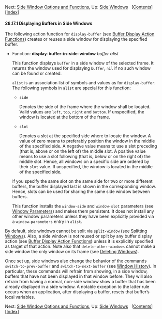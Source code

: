 <!-- This is the GNU Emacs Lisp Reference Manual
corresponding to Emacs version 27.2.

Copyright (C) 1990-1996, 1998-2021 Free Software Foundation,
Inc.

Permission is granted to copy, distribute and/or modify this document
under the terms of the GNU Free Documentation License, Version 1.3 or
any later version published by the Free Software Foundation; with the
Invariant Sections being "GNU General Public License," with the
Front-Cover Texts being "A GNU Manual," and with the Back-Cover
Texts as in (a) below.  A copy of the license is included in the
section entitled "GNU Free Documentation License."

(a) The FSF's Back-Cover Text is: "You have the freedom to copy and
modify this GNU manual.  Buying copies from the FSF supports it in
developing GNU and promoting software freedom." -->

<!-- Created by GNU Texinfo 6.7, http://www.gnu.org/software/texinfo/ -->

Next: [Side Window Options and Functions](Side-Window-Options-and-Functions.html), Up: [Side Windows](Side-Windows.html)   \[[Contents](index.html#SEC_Contents "Table of contents")]\[[Index](Index.html "Index")]

#### 28.17.1 Displaying Buffers in Side Windows

The following action function for `display-buffer` (see [Buffer Display Action Functions](Buffer-Display-Action-Functions.html)) creates or reuses a side window for displaying the specified buffer.

*   Function: **display-buffer-in-side-window** *buffer alist*

    This function displays `buffer` in a side window of the selected frame. It returns the window used for displaying `buffer`, `nil` if no such window can be found or created.

    `alist` is an association list of symbols and values as for `display-buffer`. The following symbols in `alist` are special for this function:

    *   `side`

        Denotes the side of the frame where the window shall be located. Valid values are `left`, `top`, `right` and `bottom`. If unspecified, the window is located at the bottom of the frame.

    *   `slot`

        Denotes a slot at the specified side where to locate the window. A value of zero means to preferably position the window in the middle of the specified side. A negative value means to use a slot preceding (that is, above or on the left of) the middle slot. A positive value means to use a slot following (that is, below or on the right of) the middle slot. Hence, all windows on a specific side are ordered by their `slot` value. If unspecified, the window is located in the middle of the specified side.

    If you specify the same slot on the same side for two or more different buffers, the buffer displayed last is shown in the corresponding window. Hence, slots can be used for sharing the same side window between buffers.

    This function installs the `window-side` and `window-slot` parameters (see [Window Parameters](Window-Parameters.html)) and makes them persistent. It does not install any other window parameters unless they have been explicitly provided via a `window-parameters` entry in `alist`.

By default, side windows cannot be split via `split-window` (see [Splitting Windows](Splitting-Windows.html)). Also, a side window is not reused or split by any buffer display action (see [Buffer Display Action Functions](Buffer-Display-Action-Functions.html)) unless it is explicitly specified as target of that action. Note also that `delete-other-windows` cannot make a side window the only window on its frame (see [Deleting Windows](Deleting-Windows.html)).

Once set up, side windows also change the behavior of the commands `switch-to-prev-buffer` and `switch-to-next-buffer` (see [Window History](Window-History.html)). In particular, these commands will refrain from showing, in a side window, buffers that have not been displayed in that window before. They will also refrain from having a normal, non-side window show a buffer that has been already displayed in a side window. A notable exception to the latter rule occurs when an application, after displaying a buffer, resets that buffer’s local variables.

Next: [Side Window Options and Functions](Side-Window-Options-and-Functions.html), Up: [Side Windows](Side-Windows.html)   \[[Contents](index.html#SEC_Contents "Table of contents")]\[[Index](Index.html "Index")]
